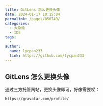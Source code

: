 ```yaml
---
title: GitLens 怎么更换头像
date: 2024-01-17 10:15:04
permalink: /pages/050749/
categories:
  - 大杂烩
  - IDE
tags:
  - 
author: 
  name: lycpan233
  link: https://github.com/lycpan233
---
```


## GitLens 怎么更换头像

通过三方托管网站，更换头像即可，好像需要梯：

```url
https://gravatar.com/profile/
```